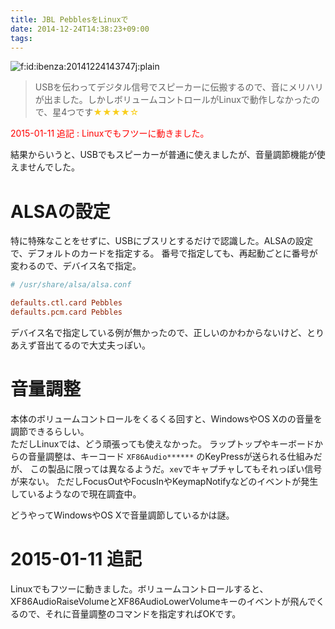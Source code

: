 ```yaml
---
title: JBL PebblesをLinuxで
date: 2014-12-24T14:38:23+09:00
tags: 
---
```


<span itemscope itemtype="http://schema.org/Photograph"><img src="/2014/12/24/20141224143747.jpg" alt="f:id:ibenza:20141224143747j:plain" title="f:id:ibenza:20141224143747j:plain" class="hatena-fotolife" itemprop="image"></span>

> USBを伝わってデジタル信号でスピーカーに伝搬するので、音にメリハリが出ました。しかしボリュームコントロールがLinuxで動作しなかったので、星4つです<span style="color: #f9ce1d">★★★★☆</span>
> 

<span style="color: #ff0000">2015-01-11 追記 : Linuxでもフツーに動きました。</span>

結果からいうと、USBでもスピーカーが普通に使えましたが、音量調節機能が使えませんでした。

# ALSAの設定

特に特殊なことをせずに、USBにブスリとするだけで認識した。ALSAの設定で、デフォルトのカードを指定する。
番号で指定しても、再起動ごとに番号が変わるので、デバイス名で指定。

```conf
# /usr/share/alsa/alsa.conf

defaults.ctl.card Pebbles
defaults.pcm.card Pebbles
```

デバイス名で指定している例が無かったので、正しいのかわからないけど、とりあえず音出てるので大丈夫っぽい。

# 音量調整

本体のボリュームコントロールをくるくる回すと、WindowsやOS Xのの音量を調節できるらしい。  
ただしLinuxでは、どう頑張っても使えなかった。
ラップトップやキーボードからの音量調整は、キーコード `XF86Audio******` のKeyPressが送られる仕組みだが、
この製品に限っては異なるようだ。`xev`でキャプチャしてもそれっぽい信号が来ない。
ただしFocusOutやFocusInやKeymapNotifyなどのイベントが発生しているようなので現在調査中。

どうやってWindowsやOS Xで音量調節しているかは謎。

# 2015\-01\-11 追記

Linuxでもフツーに動きました。ボリュームコントロールすると、XF86AudioRaiseVolumeとXF86AudioLowerVolumeキーのイベントが飛んでくるので、それに音量調整のコマンドを指定すればOKです。

